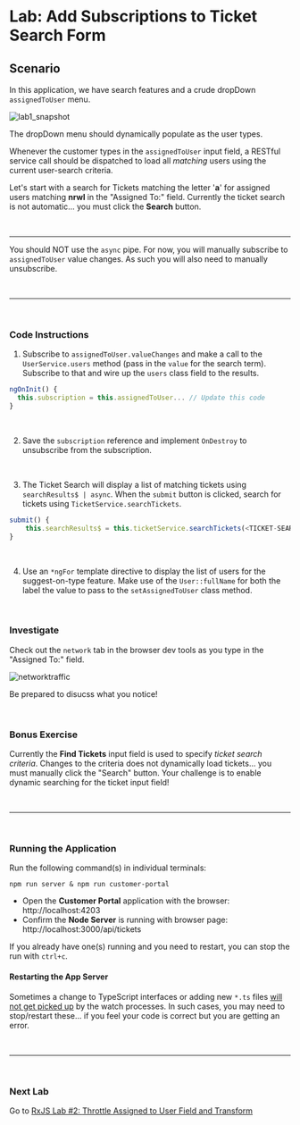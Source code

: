 # Lab: Add Subscriptions to Ticket Search Form

## Scenario

In this application, we have search features and a crude dropDown `assignedToUser` menu. 

![lab1_snapshot](https://user-images.githubusercontent.com/210413/35134346-67e08b64-fc9b-11e7-9756-aec2e5e38a7f.jpg)

The dropDown menu should dynamically populate as the user types.

Whenever the customer types in the `assignedToUser` input field, a RESTful service call should be dispatched to load all *matching* users using the current user-search criteria. 


Let's start with a search for Tickets matching the letter '**a**' for assigned users matching **nrwl** in the "Assigned To:" field. Currently the ticket search is not automatic... you must click the **Search** button.


<br/>

----

You should NOT use the `async` pipe. For now, you will manually subscribe to `assignedToUser` value changes. As such you will also need to manually unsubscribe.

<br/>

----

<br/>

### Code Instructions

1. Subscribe to `assignedToUser.valueChanges` and make a call to the `UserService.users` method (pass in the `value` for the search term). Subscribe to that and wire up the `users` class field to the results.

  ```js
  ngOnInit() {
    this.subscription = this.assignedToUser... // Update this code
  }
  ```

<br/>

2. Save the `subscription` reference and implement `OnDestroy` to unsubscribe from the subscription.

<br/>

3. The Ticket Search will display a list of matching tickets using `searchResults$ | async`. When the `submit` button is clicked, search for tickets using `TicketService.searchTickets`.

  ```js
  submit() {
      this.searchResults$ = this.ticketService.searchTickets(<TICKET-SEARCH-TERM>, <ASSIGNED-USER>);
  }
  ```
  
<br/>  

4. Use an `*ngFor` template directive to display the list of users for the suggest-on-type feature. Make use of the `User::fullName` for both the label the value to pass to the `setAssignedToUser` class method.

<br/>

### Investigate

Check out the `network` tab in the browser dev tools as you type in the "Assigned To:" field. 

![networktraffic](https://user-images.githubusercontent.com/210413/35155098-37725cbc-fcf2-11e7-9466-d852d6722873.jpg)

Be prepared to disucss what you notice!

<br/>

### Bonus Exercise

Currently the **Find Tickets** input field is used to specify *ticket search criteria*. Changes to the criteria does not dynamically load tickets... you must manually click the "Search" button. Your challenge is to enable dynamic searching for the ticket input field!

<br/>


----

<br/>

### Running the Application

Run the following command(s) in individual terminals:

```console
npm run server & npm run customer-portal
```


*  Open the **Customer Portal** application with the browser: http://localhost:4203 
*  Confirm the **Node Server** is running with browser page:  http://localhost:3000/api/tickets

If you already have one(s) running and you need to restart, you can stop the run with `ctrl+c`.

#### Restarting the App Server

Sometimes a change to TypeScript interfaces or adding new `*.ts` files <u>will not get picked up</u> by the watch processes. In such cases, you may need to stop/restart these... if you feel your code is correct but you are getting an error.


<br/>

----

<br/>

### Next Lab

Go to <u>RxJS Lab #2: [Throttle Assigned to User Field and Transform](lab-2.md)</u>
